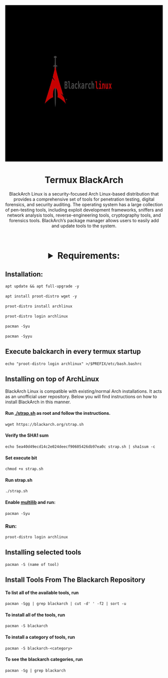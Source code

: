 <img with="1000" height="500" src="https://github.com/xiv3r/BlackArch-Linux-Termux/blob/main/images.png">

# <h1 align="center">Termux BlackArch</h1>

<p align="center"> BlackArch Linux is a security-focused Arch Linux-based distribution that provides a comprehensive set of tools for penetration testing, digital forensics, and security auditing. The operating system has a large collection of pen-testing tools, including exploit development frameworks, sniffers and network analysis tools, reverse-engineering tools, cryptography tools, and forensics tools. BlackArch’s package manager allows users to easily add and update tools to the system. </p>

<br>

<h1 align="center"><details><summary>Requirements:</summary>
    
 * `5-15GB storage`
 * `aarch64`
 * `arm64`
 * `armeabi-v7a`
 * `armeabi-v8a`
 
 * [`Termux`](https://github.com/xiv3r/Kali-Linux-Termux/releases/download/Apps/Termux_v0.119.1.apk)

</h1></details>

## Installation:

    apt update && apt full-upgrade -y

    apt install proot-distro wget -y
    
    proot-distro install archlinux

    proot-distro login archlinux

    pacman -Syu

    pacman -Syyu

## Execute balckarch in every termux startup
   
    echo "proot-distro login archlinux" >/$PREFIX/etc/bash.bashrc


## Installing on top of ArchLinux

BlackArch Linux is compatible with existing/normal Arch installations. It acts as an unofficial user repository. Below you will find instructions on how to install BlackArch in this manner.

#### Run [./strap.sh](https://blackarch.org/strap.sh) as root and follow the instructions.
   
    wget https://blackarch.org/strap.sh

#### Verify the SHA1 sum

    echo 5ea40d49ecd14c2e024deecf90605426db97ea0c strap.sh | sha1sum -c

#### Set execute bit

    chmod +x strap.sh

#### Run strap.sh

    ./strap.sh

#### Enable [multilib](https://wiki.archlinux.org/index.php/Official_repositories#Enabling_multilib) and run:

    pacman -Syu


### Run:

    proot-distro login archlinux


## Installing selected tools

    pacman -S (name of tool)



## Install Tools From The Blackarch Repository

#### To list all of the available tools, run
   
    pacman -Sgg | grep blackarch | cut -d' ' -f2 | sort -u

#### To install all of the tools, run

    pacman -S blackarch
    
#### To install a category of tools, run
    
    pacman -S blackarch-<category>
    
#### To see the blackarch categories, run

    pacman -Sg | grep blackarch
